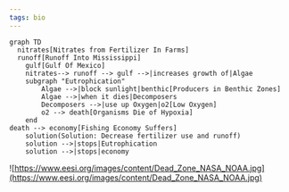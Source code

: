 ```yaml
---
tags: bio
---
```

```mermaid
graph TD
  nitrates[Nitrates from Fertilizer In Farms]
  runoff[Runoff Into Mississippi]
	gulf[Gulf Of Mexico]
	nitrates--> runoff --> gulf -->|increases growth of|Algae
	subgraph "Eutrophication"
		Algae -->|block sunlight|benthic[Producers in Benthic Zones]
		Algae -->|when it dies|Decomposers
		Decomposers -->|use up Oxygen|o2[Low Oxygen]
		o2 --> death[Organisms Die of Hypoxia]
	end
death --> economy[Fishing Economy Suffers]
	solution(Solution: Decrease fertilizer use and runoff)
	solution -->|stops|Eutrophication
	solution -->|stops|economy
```

![https://www.eesi.org/images/content/Dead_Zone_NASA_NOAA.jpg](https://www.eesi.org/images/content/Dead_Zone_NASA_NOAA.jpg)